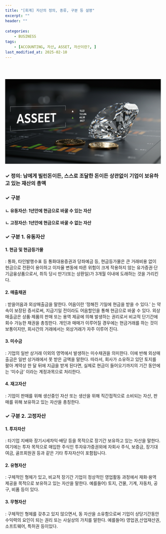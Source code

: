 ```yaml
---
title: "[회계] 자산의 정의, 종류, 구분 등 설명"
excerpt: ""
header: ""

categories:
    - BUSINESS
tags:
    - [ACCOUNTING, 자산, ASSET, 자산이란?, ]
last_modified_at: 2025-02-10
---
```

<br><br>

![0](/upload/2025-02-10-자산의_정의,_종류,_구분_등_설명.md/0.png)



### ✓ 정의: 남에게 빌린돈이든, 스스로 조달한 돈이든 상관없이 기업이 보유하고 있는 재산의 총액



### ✓ 구분



####       ㄴ 유동자산: 1년안에 현금으로 바꿀 수 **있는** 자산



####       ㄴ 고정자산: 1년안에 현금으로 바꿀 수 **없는** 자산



### ✓ 구분 1. 유동자산



#### 1. 현금 및 현금등가물


: 통화, 타인발행수표 등 통화대용증권과 당좌예금 등, 현금등가물은 큰 거래비용 없이 현금으로 전환이 용이하고 이자율 변동에 따른 위험이 크게 작용하지 않는 유가증권·단기금융상품으로서, 취득 당시 만기(또는 상환일)가 3개월 이내에 도래하는 것을 가리킨다.



#### 2. 매출채권


: 받을어음과 외상매출금을 말한다. 어음이란 ‘정해진 기일에 현금을 받을 수 있다.’ 는 약속이 보장된 증서로써, 지급기일 전이라도 어음할인을 통해 현금으로 바꿀 수 있다. 외상매출금은 상품·제품의 판매 또는 용역 제공에 의해 발생하는 권리로서 비교적 단기간에 회수 가능한 채권을 총칭한다. 개인과 매매가 이루어질 경우에는 현금거래를 하는 것이 보통이지만, 회사간의 거래에서는 외상거래가 자주 이루어 진다.



#### 3. 미수금


: 기업의 일반 상거래 이외의 영역에서 발생하는 미수채권을 의미한다. 이에 반해 외상매출금은 일반 상거래에서 못 받은 금액을 말한다. 따라서, 회사가 소유하고 있던 토지를 팔아 계약상 한 달 뒤에 지급을 받게 된다면, 실제로 현금이 들어오기까지의 기간 동안에는 ‘미수금’ 이라는 계정과목으로 처리한다.



#### 4. 재고자산


: 기업이 판매를 위해 생산중인 자산 또는 생산을 위해 직간접적으로 소비되는 자산, 판매를 위해 보유하고 있는 자산을 총칭한다.



### ✓ 구분 2. 고정자산



#### 1. 투자자산


: 타기업 지배와 장기시세차익·배당 등을 목적으로 장기간 보유하고 있는 자산을 말한다. 여기에는 투자 목적으로 매입한 주식인 투자유가증권외에 자회사 주식, 보증금, 장기대여금, 골프회원권 등과 같은 기타 투자자산이 포함됩니다.



#### 2. 유형자산


: 구체적인 형체가 있고, 비교적 장기간 기업이 정상적인 영업활동 과정에서 재화·용역 제공을 목적으로 보유하고 있는 자산을 말한다. 예를들어) 토지, 건물, 기계, 자동차, 공구, 비품 등이 있다.



#### 3. 무형자산


: 구체적인 형체를 갖추고 있지 않으면서, 동 자산을 소유함으로써 기업이 상당기간동안 수익력의 요인이 되는 권리 또는 사실상의 가치를 말한다. 예를들어) 영업권,산업재산권, 소프트웨어, 특허권 등이있다.

